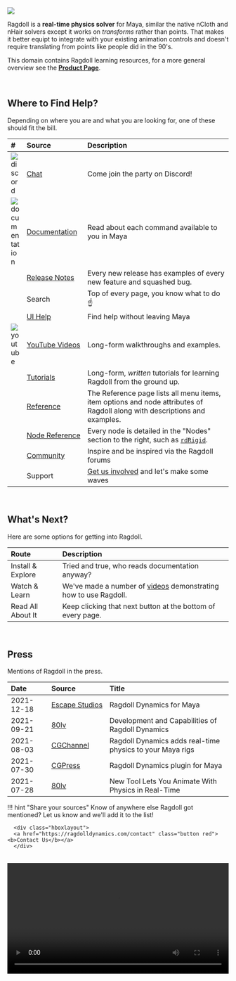 <div class="hero-container">
    <img class="hero-image" src=/yoga12.png>
</div>

Ragdoll is a **real-time physics solver** for Maya, similar the native nCloth and nHair solvers except it works on *transforms* rather than points. That makes it better equipt to integrate with your existing animation controls and doesn't require translating from points like people did in the 90's.

This domain contains Ragdoll learning resources, for a more general overview see the [**Product Page**](https://ragdolldynamics.com).

<br>

## Where to Find Help?

Depending on where you are and what you are looking for, one of these should fit the bill.

<!-- Some tweaks to the table below -->
<style>
   /* Make thumbnails equal in size */
   td img { max-width: 20px !important; }

   /* Prevent 2nd column from collapsing */
   td:nth-child(2) a {
      white-space: nowrap;
   }
</style>

| # | Source | Description
|:--|:-------|:----------
| ![discord][] | [Chat](https://discord.gg/JCHydekJqX) | Come join the party on Discord!
| ![documentation][] | [Documentation](/documentation) | Read about each command available to you in Maya
| | [Release Notes](/releases) | Every new release has examples of every new feature and squashed bug.
| | Search | Top of every page, you know what to do ☝️
| | [UI Help](/menu#help) | Find help without leaving Maya
| ![youtube][] | [YouTube Videos](/tutorials/videos) | Long-form walkthroughs and examples.
| | [Tutorials](/tutorials/) | Long-form, *written* tutorials for learning Ragdoll from the ground up.
| | [Reference](/menu) | The Reference page lists all menu items, item options and node attributes of Ragdoll along with descriptions and examples.
| | [Node Reference](/nodes) | Every node is detailed in the "Nodes" section to the right, such as [`rdRigid`](/nodes/rdRigid/).
| | [Community](https://forums.ragdolldynamics.com) | Inspire and be inspired via the Ragdoll forums
| | Support | [Get us involved](mailto:contact@ragdolldynamics.com) and let's make some waves

[discord]: /icons/discord.png
[youtube]: /icons/youtube.svg
[documentation]: /icons/bookmark_black.png

<br>

## What's Next?

Here are some options for getting into Ragdoll.

| Route | Description
|:------|:-----
| Install & Explore | Tried and true, who reads documentation anyway?
| Watch & Learn | We've made a number of [videos](/tutorials/videos/) demonstrating how to use Ragdoll.
| Read All About It | Keep clicking that next button at the bottom of every page.

<br>


## Press

Mentions of Ragdoll in the press.

| Date | Source | Title
|:-----|:-------|:---------
| 2021-12-18 | [Escape Studios](http://escapestudiosanimation.blogspot.com/2021/12/ragdoll-dynamics-for-maya.html) | Ragdoll Dynamics for Maya
| 2021-09-21 | [80lv](https://80.lv/articles/development-and-capabilities-of-ragdoll-dynamics/) | Development and Capabilities of Ragdoll Dynamics
| 2021-08-03 | [CGChannel](http://www.cgchannel.com/2021/08/ragdoll-dynamics-adds-real-time-physics-to-your-maya-rigs/) | Ragdoll Dynamics adds real-time physics to your Maya rigs
| 2021-07-30 | [CGPress](https://cgpress.org/archives/ragdoll-dynamics-plugin-for-maya.html) | Ragdoll Dynamics plugin for Maya
| 2021-07-28 | [80lv](https://80.lv/articles/ragdoll-a-new-tool-lets-you-animate-with-physics-in-real-time/) | New Tool Lets You Animate With Physics in Real-Time

!!! hint "Share your sources"
      Know of anywhere else Ragdoll got mentioned? Let us know and we'll add it to the list!

      <div class="hboxlayout">
      <a href="https://ragdolldynamics.com/contact" class="button red"><b>Contact Us</b></a>
      </div>

<br>


<video class=poster autoplay="autoplay" loop="loop" width="100%">
   <source src="/driving.mp4" type="video/mp4">
</video>
